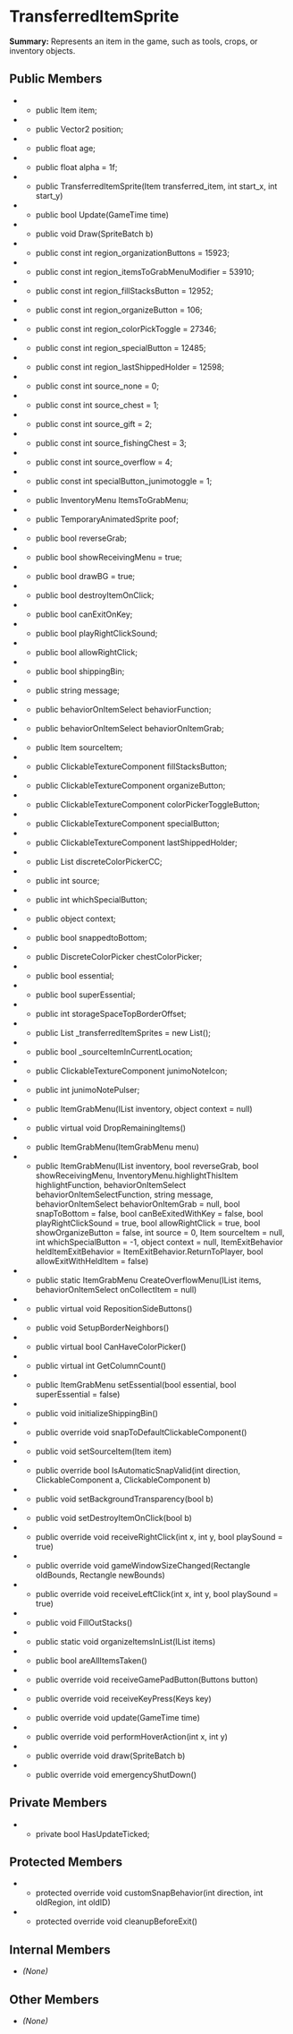 # TransferredItemSprite

**Summary:** Represents an item in the game, such as tools, crops, or inventory objects.

## Public Members
- - public Item item;
- - public Vector2 position;
- - public float age;
- - public float alpha = 1f;
- - public TransferredItemSprite(Item transferred_item, int start_x, int start_y)
- - public bool Update(GameTime time)
- - public void Draw(SpriteBatch b)
- - public const int region_organizationButtons = 15923;
- - public const int region_itemsToGrabMenuModifier = 53910;
- - public const int region_fillStacksButton = 12952;
- - public const int region_organizeButton = 106;
- - public const int region_colorPickToggle = 27346;
- - public const int region_specialButton = 12485;
- - public const int region_lastShippedHolder = 12598;
- - public const int source_none = 0;
- - public const int source_chest = 1;
- - public const int source_gift = 2;
- - public const int source_fishingChest = 3;
- - public const int source_overflow = 4;
- - public const int specialButton_junimotoggle = 1;
- - public InventoryMenu ItemsToGrabMenu;
- - public TemporaryAnimatedSprite poof;
- - public bool reverseGrab;
- - public bool showReceivingMenu = true;
- - public bool drawBG = true;
- - public bool destroyItemOnClick;
- - public bool canExitOnKey;
- - public bool playRightClickSound;
- - public bool allowRightClick;
- - public bool shippingBin;
- - public string message;
- - public behaviorOnItemSelect behaviorFunction;
- - public behaviorOnItemSelect behaviorOnItemGrab;
- - public Item sourceItem;
- - public ClickableTextureComponent fillStacksButton;
- - public ClickableTextureComponent organizeButton;
- - public ClickableTextureComponent colorPickerToggleButton;
- - public ClickableTextureComponent specialButton;
- - public ClickableTextureComponent lastShippedHolder;
- - public List<ClickableComponent> discreteColorPickerCC;
- - public int source;
- - public int whichSpecialButton;
- - public object context;
- - public bool snappedtoBottom;
- - public DiscreteColorPicker chestColorPicker;
- - public bool essential;
- - public bool superEssential;
- - public int storageSpaceTopBorderOffset;
- - public List<TransferredItemSprite> _transferredItemSprites = new List<TransferredItemSprite>();
- - public bool _sourceItemInCurrentLocation;
- - public ClickableTextureComponent junimoNoteIcon;
- - public int junimoNotePulser;
- - public ItemGrabMenu(IList<Item> inventory, object context = null)
- - public virtual void DropRemainingItems()
- - public ItemGrabMenu(ItemGrabMenu menu)
- - public ItemGrabMenu(IList<Item> inventory, bool reverseGrab, bool showReceivingMenu, InventoryMenu.highlightThisItem highlightFunction, behaviorOnItemSelect behaviorOnItemSelectFunction, string message, behaviorOnItemSelect behaviorOnItemGrab = null, bool snapToBottom = false, bool canBeExitedWithKey = false, bool playRightClickSound = true, bool allowRightClick = true, bool showOrganizeButton = false, int source = 0, Item sourceItem = null, int whichSpecialButton = -1, object context = null, ItemExitBehavior heldItemExitBehavior = ItemExitBehavior.ReturnToPlayer, bool allowExitWithHeldItem = false)
- - public static ItemGrabMenu CreateOverflowMenu(IList<Item> items, behaviorOnItemSelect onCollectItem = null)
- - public virtual void RepositionSideButtons()
- - public void SetupBorderNeighbors()
- - public virtual bool CanHaveColorPicker()
- - public virtual int GetColumnCount()
- - public ItemGrabMenu setEssential(bool essential, bool superEssential = false)
- - public void initializeShippingBin()
- - public override void snapToDefaultClickableComponent()
- - public void setSourceItem(Item item)
- - public override bool IsAutomaticSnapValid(int direction, ClickableComponent a, ClickableComponent b)
- - public void setBackgroundTransparency(bool b)
- - public void setDestroyItemOnClick(bool b)
- - public override void receiveRightClick(int x, int y, bool playSound = true)
- - public override void gameWindowSizeChanged(Rectangle oldBounds, Rectangle newBounds)
- - public override void receiveLeftClick(int x, int y, bool playSound = true)
- - public void FillOutStacks()
- - public static void organizeItemsInList(IList<Item> items)
- - public bool areAllItemsTaken()
- - public override void receiveGamePadButton(Buttons button)
- - public override void receiveKeyPress(Keys key)
- - public override void update(GameTime time)
- - public override void performHoverAction(int x, int y)
- - public override void draw(SpriteBatch b)
- - public override void emergencyShutDown()

## Private Members
- - private bool HasUpdateTicked;

## Protected Members
- - protected override void customSnapBehavior(int direction, int oldRegion, int oldID)
- - protected override void cleanupBeforeExit()

## Internal Members
- *(None)*

## Other Members
- *(None)*

